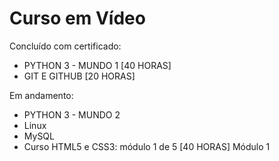 <h1>Curso em Vídeo</h1>

Concluído com certificado:

- PYTHON 3 - MUNDO 1 [40 HORAS]
- GIT E GITHUB [20 HORAS]


Em andamento:

- PYTHON 3 - MUNDO 2
- Linux
- MySQL
- Curso HTML5 e CSS3: módulo 1 de 5 [40 HORAS] Módulo 1